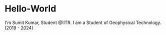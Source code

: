 # Hello-World
I'm Sumit Kumar, Student @IITR. 
I am a Student of Geophysical Technology. (2019 - 2024)
